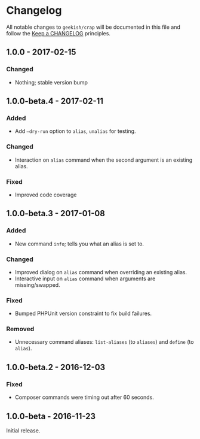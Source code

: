 # Changelog

All notable changes to `geekish/crap` will be documented in this file and follow the [Keep a CHANGELOG](http://keepachangelog.com/) principles.

## 1.0.0 - 2017-02-15

### Changed

- Nothing; stable version bump

## 1.0.0-beta.4 - 2017-02-11

### Added

- Add `—dry-run` option to `alias`, `unalias` for testing.

### Changed

- Interaction on `alias` command when the second argument is an existing alias.

### Fixed

- Improved code coverage

## 1.0.0-beta.3 - 2017-01-08

### Added

- New command `info`; tells you what an alias is set to.

### Changed

- Improved dialog on `alias` command when overriding an existing alias.
- Interactive input on `alias` command when arguments are missing/swapped.

### Fixed

- Bumped PHPUnit version constraint to fix build failures.

### Removed

- Unnecessary command aliases: `list-aliases` (to `aliases`) and `define` (to `alias`).

## 1.0.0-beta.2 - 2016-12-03

### Fixed

- Composer commands were timing out after 60 seconds.

## 1.0.0-beta - 2016-11-23

Initial release.
